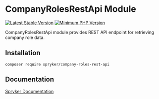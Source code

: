 # CompanyRolesRestApi Module
[![Latest Stable Version](https://poser.pugx.org/spryker/company-roles-rest-api/v/stable.svg)](https://packagist.org/packages/spryker/company-roles-rest-api)
[![Minimum PHP Version](https://img.shields.io/badge/php-%3E%3D%207.4-8892BF.svg)](https://php.net/)

CompanyRolesRestApi module provides REST API endpoint for retrieving company role data.

## Installation

```
composer require spryker/company-roles-rest-api
```

## Documentation

[Spryker Documentation](https://academy.spryker.com/developing_with_spryker/module_guide/modules.html)
